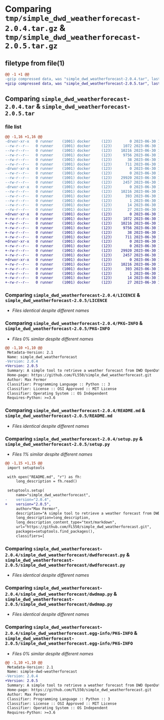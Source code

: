 # Comparing `tmp/simple_dwd_weatherforecast-2.0.4.tar.gz` & `tmp/simple_dwd_weatherforecast-2.0.5.tar.gz`

## filetype from file(1)

```diff
@@ -1 +1 @@
-gzip compressed data, was "simple_dwd_weatherforecast-2.0.4.tar", last modified: Fri Jun 30 14:22:19 2023, max compression
+gzip compressed data, was "simple_dwd_weatherforecast-2.0.5.tar", last modified: Fri Jun 30 15:05:47 2023, max compression
```

## Comparing `simple_dwd_weatherforecast-2.0.4.tar` & `simple_dwd_weatherforecast-2.0.5.tar`

### file list

```diff
@@ -1,16 +1,16 @@
-drwxr-xr-x   0 runner    (1001) docker     (123)        0 2023-06-30 14:22:19.668050 simple_dwd_weatherforecast-2.0.4/
--rw-r--r--   0 runner    (1001) docker     (123)     1072 2023-06-30 14:22:10.000000 simple_dwd_weatherforecast-2.0.4/LICENCE
--rw-r--r--   0 runner    (1001) docker     (123)    10216 2023-06-30 14:22:19.668050 simple_dwd_weatherforecast-2.0.4/PKG-INFO
--rw-r--r--   0 runner    (1001) docker     (123)     9756 2023-06-30 14:22:10.000000 simple_dwd_weatherforecast-2.0.4/README.md
--rw-r--r--   0 runner    (1001) docker     (123)       38 2023-06-30 14:22:19.668050 simple_dwd_weatherforecast-2.0.4/setup.cfg
--rw-r--r--   0 runner    (1001) docker     (123)      711 2023-06-30 14:22:10.000000 simple_dwd_weatherforecast-2.0.4/setup.py
-drwxr-xr-x   0 runner    (1001) docker     (123)        0 2023-06-30 14:22:19.664049 simple_dwd_weatherforecast-2.0.4/simple_dwd_weatherforecast/
--rw-r--r--   0 runner    (1001) docker     (123)        0 2023-06-30 14:22:10.000000 simple_dwd_weatherforecast-2.0.4/simple_dwd_weatherforecast/__init__.py
--rw-r--r--   0 runner    (1001) docker     (123)    29920 2023-06-30 14:22:10.000000 simple_dwd_weatherforecast-2.0.4/simple_dwd_weatherforecast/dwdforecast.py
--rw-r--r--   0 runner    (1001) docker     (123)     2457 2023-06-30 14:22:10.000000 simple_dwd_weatherforecast-2.0.4/simple_dwd_weatherforecast/dwdmap.py
-drwxr-xr-x   0 runner    (1001) docker     (123)        0 2023-06-30 14:22:19.668050 simple_dwd_weatherforecast-2.0.4/simple_dwd_weatherforecast.egg-info/
--rw-r--r--   0 runner    (1001) docker     (123)    10216 2023-06-30 14:22:19.000000 simple_dwd_weatherforecast-2.0.4/simple_dwd_weatherforecast.egg-info/PKG-INFO
--rw-r--r--   0 runner    (1001) docker     (123)      393 2023-06-30 14:22:19.000000 simple_dwd_weatherforecast-2.0.4/simple_dwd_weatherforecast.egg-info/SOURCES.txt
--rw-r--r--   0 runner    (1001) docker     (123)        1 2023-06-30 14:22:19.000000 simple_dwd_weatherforecast-2.0.4/simple_dwd_weatherforecast.egg-info/dependency_links.txt
--rw-r--r--   0 runner    (1001) docker     (123)       14 2023-06-30 14:22:19.000000 simple_dwd_weatherforecast-2.0.4/simple_dwd_weatherforecast.egg-info/requires.txt
--rw-r--r--   0 runner    (1001) docker     (123)       27 2023-06-30 14:22:19.000000 simple_dwd_weatherforecast-2.0.4/simple_dwd_weatherforecast.egg-info/top_level.txt
+drwxr-xr-x   0 runner    (1001) docker     (123)        0 2023-06-30 15:05:47.779399 simple_dwd_weatherforecast-2.0.5/
+-rw-r--r--   0 runner    (1001) docker     (123)     1072 2023-06-30 15:05:36.000000 simple_dwd_weatherforecast-2.0.5/LICENCE
+-rw-r--r--   0 runner    (1001) docker     (123)    10216 2023-06-30 15:05:47.779399 simple_dwd_weatherforecast-2.0.5/PKG-INFO
+-rw-r--r--   0 runner    (1001) docker     (123)     9756 2023-06-30 15:05:36.000000 simple_dwd_weatherforecast-2.0.5/README.md
+-rw-r--r--   0 runner    (1001) docker     (123)       38 2023-06-30 15:05:47.779399 simple_dwd_weatherforecast-2.0.5/setup.cfg
+-rw-r--r--   0 runner    (1001) docker     (123)      711 2023-06-30 15:05:36.000000 simple_dwd_weatherforecast-2.0.5/setup.py
+drwxr-xr-x   0 runner    (1001) docker     (123)        0 2023-06-30 15:05:47.779399 simple_dwd_weatherforecast-2.0.5/simple_dwd_weatherforecast/
+-rw-r--r--   0 runner    (1001) docker     (123)        0 2023-06-30 15:05:36.000000 simple_dwd_weatherforecast-2.0.5/simple_dwd_weatherforecast/__init__.py
+-rw-r--r--   0 runner    (1001) docker     (123)    29920 2023-06-30 15:05:36.000000 simple_dwd_weatherforecast-2.0.5/simple_dwd_weatherforecast/dwdforecast.py
+-rw-r--r--   0 runner    (1001) docker     (123)     2457 2023-06-30 15:05:36.000000 simple_dwd_weatherforecast-2.0.5/simple_dwd_weatherforecast/dwdmap.py
+drwxr-xr-x   0 runner    (1001) docker     (123)        0 2023-06-30 15:05:47.779399 simple_dwd_weatherforecast-2.0.5/simple_dwd_weatherforecast.egg-info/
+-rw-r--r--   0 runner    (1001) docker     (123)    10216 2023-06-30 15:05:47.000000 simple_dwd_weatherforecast-2.0.5/simple_dwd_weatherforecast.egg-info/PKG-INFO
+-rw-r--r--   0 runner    (1001) docker     (123)      393 2023-06-30 15:05:47.000000 simple_dwd_weatherforecast-2.0.5/simple_dwd_weatherforecast.egg-info/SOURCES.txt
+-rw-r--r--   0 runner    (1001) docker     (123)        1 2023-06-30 15:05:47.000000 simple_dwd_weatherforecast-2.0.5/simple_dwd_weatherforecast.egg-info/dependency_links.txt
+-rw-r--r--   0 runner    (1001) docker     (123)       14 2023-06-30 15:05:47.000000 simple_dwd_weatherforecast-2.0.5/simple_dwd_weatherforecast.egg-info/requires.txt
+-rw-r--r--   0 runner    (1001) docker     (123)       27 2023-06-30 15:05:47.000000 simple_dwd_weatherforecast-2.0.5/simple_dwd_weatherforecast.egg-info/top_level.txt
```

### Comparing `simple_dwd_weatherforecast-2.0.4/LICENCE` & `simple_dwd_weatherforecast-2.0.5/LICENCE`

 * *Files identical despite different names*

### Comparing `simple_dwd_weatherforecast-2.0.4/PKG-INFO` & `simple_dwd_weatherforecast-2.0.5/PKG-INFO`

 * *Files 0% similar despite different names*

```diff
@@ -1,10 +1,10 @@
 Metadata-Version: 2.1
 Name: simple_dwd_weatherforecast
-Version: 2.0.4
+Version: 2.0.5
 Summary: A simple tool to retrieve a weather forecast from DWD OpenData
 Home-page: https://github.com/FL550/simple_dwd_weatherforecast.git
 Author: Max Fermor
 Classifier: Programming Language :: Python :: 3
 Classifier: License :: OSI Approved :: MIT License
 Classifier: Operating System :: OS Independent
 Requires-Python: >=3.6
```

### Comparing `simple_dwd_weatherforecast-2.0.4/README.md` & `simple_dwd_weatherforecast-2.0.5/README.md`

 * *Files identical despite different names*

### Comparing `simple_dwd_weatherforecast-2.0.4/setup.py` & `simple_dwd_weatherforecast-2.0.5/setup.py`

 * *Files 1% similar despite different names*

```diff
@@ -1,15 +1,15 @@
 import setuptools
 
 with open("README.md", "r") as fh:
     long_description = fh.read()
 
 setuptools.setup(
     name="simple_dwd_weatherforecast",
-    version="2.0.4",
+    version="2.0.5",
     author="Max Fermor",
     description="A simple tool to retrieve a weather forecast from DWD OpenData",
     long_description=long_description,
     long_description_content_type="text/markdown",
     url="https://github.com/FL550/simple_dwd_weatherforecast.git",
     packages=setuptools.find_packages(),
     classifiers=[
```

### Comparing `simple_dwd_weatherforecast-2.0.4/simple_dwd_weatherforecast/dwdforecast.py` & `simple_dwd_weatherforecast-2.0.5/simple_dwd_weatherforecast/dwdforecast.py`

 * *Files identical despite different names*

### Comparing `simple_dwd_weatherforecast-2.0.4/simple_dwd_weatherforecast/dwdmap.py` & `simple_dwd_weatherforecast-2.0.5/simple_dwd_weatherforecast/dwdmap.py`

 * *Files identical despite different names*

### Comparing `simple_dwd_weatherforecast-2.0.4/simple_dwd_weatherforecast.egg-info/PKG-INFO` & `simple_dwd_weatherforecast-2.0.5/simple_dwd_weatherforecast.egg-info/PKG-INFO`

 * *Files 0% similar despite different names*

```diff
@@ -1,10 +1,10 @@
 Metadata-Version: 2.1
 Name: simple-dwd-weatherforecast
-Version: 2.0.4
+Version: 2.0.5
 Summary: A simple tool to retrieve a weather forecast from DWD OpenData
 Home-page: https://github.com/FL550/simple_dwd_weatherforecast.git
 Author: Max Fermor
 Classifier: Programming Language :: Python :: 3
 Classifier: License :: OSI Approved :: MIT License
 Classifier: Operating System :: OS Independent
 Requires-Python: >=3.6
```

